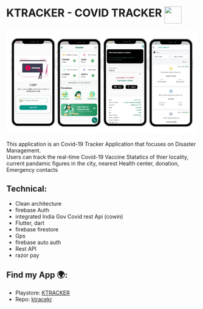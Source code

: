 

# KTRACKER - COVID TRACKER  <img src='http://sovitpoudel.com.np/wp-content/uploads/2019/01/flutter.png' height='45' width='45' align='top'>

<img src="https://raw.githubusercontent.com/muhd-ameen/ktracker-app/master/assets/redme/intro.png" alt="Banner that says Niyas Muhammed">

This application is an Covid-19 Tracker Application that focuses on Disaster Management.  
Users can track the real-time Covid-19 Vaccine Statatics of thier locality, current pandamic figures in the city, nearest Health center, donation, Emergency contacts

## Technical:
- Clean architecture<br>
- firebase Auth<br>
- integrated India Gov Covid rest Api (cowin)<br>
- Flutter, dart<br>
- firebase firestore<br>
 - Gps<br>
 - firebase auto auth<br>
 - Rest API<br>
 - razor pay<br>
 

## Find my App 🌍:
- Playstore:  <a href="https://play.google.com/store/apps/details?id=com.aminocode.ktracker">KTRACKER</a>
- Repo:  <a href="https://github.com/muhd-ameen/ktracker-app">ktracekr</a>
 

